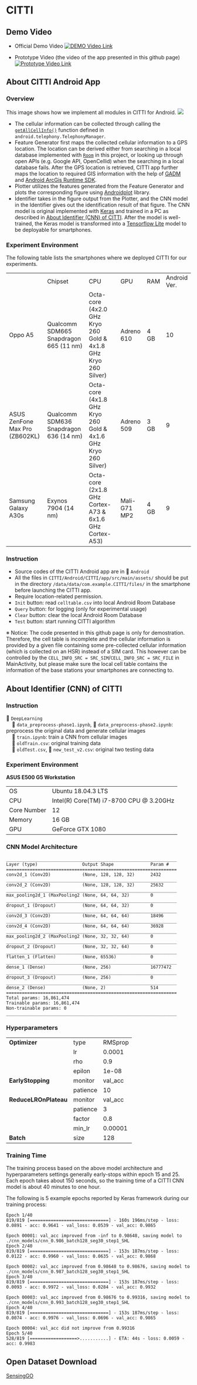 # CITTI

## Demo Video
- Official Demo Video
[![DEMO Video Link](https://i.imgur.com/xcV3WAH.png)](https://youtu.be/RssWuITBI1A)

- Prototype Video (the video of the app presented in this github page)
[![Prototype Video Link](https://i.imgur.com/8G87bt9.png)](https://youtu.be/fKPKyPXN_no)

## About CITTI Android App

### Overview
This image shows how we implement all modules in CITTI for Android.
![](https://i.imgur.com/NboIY19.png)
- The cellular information can be collected through calling the [`getAllCellInfo()`](https://developer.android.com/reference/android/telephony/TelephonyManager#getAllCellInfo()) function defined in `android.telephony.TelephonyManager`.
- Feature Generator first maps the collected cellular information to a GPS location. The location can be derived either from searching in a local database implemented with [`Room`](https://developer.android.com/jetpack/androidx/releases/room) in this project, or looking up through open APIs (e.g. Google API, OpenCellid) when the searching in a local database fails. After the GPS location is retrieved, CITTI app further maps the location to required GIS information with the help of [GADM](https://gadm.org/data.html) and [Android ArcGis Runtime SDK](https://developers.arcgis.com/android/latest/).
- Plotter utilizes the features generated from the Feature Generator and plots the corresponding figure using [Androidplot](http://androidplot.com/) library.
- Identifier takes in the figure output from the Plotter, and the CNN model in the Identifier gives out the identification result of that figure. The CNN model is original implemented with [Keras](https://keras.io/) and trained in a PC as described in [About Identifier (CNN) of CITTI](#about-identifier-cnn-of-citti). After the model is well-trained, the Keras model is transformed into a [Tensorflow Lite](https://www.tensorflow.org/lite) model to be deployable for smartphones.

### Experiment Environment
The following table lists the smartphones where we deployed CITTI for our experiments.
<table>
    <tbody>
        <tr>
            <td></td>
            <td>Chipset</td>
            <td>CPU</td>
            <td>GPU</td>
            <td>RAM</td>
            <td>Android Ver.</td>
        </tr>
        <tr>
            <td>Oppo A5</td>
            <td>Qualcomm SDM665 Snapdragon 665 (11 nm)</td>
            <td>Octa-core (4x2.0 GHz Kryo 260 Gold & 4x1.8 GHz Kryo 260 Silver)</td>
            <td>Adreno 610</td>
            <td>4 GB</td>
            <td>10</td>
        </tr>
        <tr>
            <td>ASUS ZenFone Max Pro (ZB602KL)</td>
            <td>Qualcomm SDM636 Snapdragon 636 (14 nm)</td>
            <td>Octa-core (4x1.8 GHz Kryo 260 Gold & 4x1.6 GHz Kryo 260 Silver)</td>
            <td>Adreno 509</td>
            <td>3 GB</td>
            <td>9</td>
        </tr>
        <tr>
            <td>Samsung Galaxy A30s</td>
            <td>Exynos 7904 (14 nm)</td>
            <td>Octa-core (2x1.8 GHz Cortex-A73 & 6x1.6 GHz Cortex-A53)</td>
            <td>Mali-G71 MP2</td>
            <td>4 GB</td>
            <td>9</td>
        </tr>
    </tbody>
</table>


### Instruction
- Source codes of the CITTI Android app are in 📁 `Android`
- All the files in `CITTI/Android/CITTI/app/src/main/assets/` should be put in the directory `/data/data/com.example.CITTI/files/` in the smartphone before launching the CITTI app.
- Require location-related permission.
- `Init` button: read `celltable.csv` into local Android Room Database
- `Query` button: for logging (only for experimental usage)
- `Clear` button: clear the local Android Room Database
- `Test` button: start running CITTI algorithm

※ Notice: The code presented in this github page is only for demostration. Therefore, the cell table is incomplete and the cellular information is provided by a given file containing some pre-collected cellular information (which is collected on an HSR) instead of a SIM card. This however can be controlled by the `CELL_INFO_SRC = SRC_SIM`/`CELL_INFO_SRC = SRC_FILE` in MainActivity, but please make sure the local cell table contains the information of the base stations your smartphones are connecting to. 

## About Identifier (CNN) of CITTI

### Instruction
📁 `DeepLearning`<br>
&nbsp;&nbsp;&nbsp;&nbsp;📄 `data_preprocess-phase1.ipynb`, 📄 `data_preprocess-phase2.ipynb`: preprocess the original data and generate cellular images<br>
&nbsp;&nbsp;&nbsp;&nbsp;📄 `train.ipynb`: train a CNN from cellular images<br>
&nbsp;&nbsp;&nbsp;&nbsp;📄 `oldTrain.csv`: original training data<br>
&nbsp;&nbsp;&nbsp;&nbsp;📄 `oldTest.csv`, 📄 `new_test_v2.csv`: original two testing data<br>

### Experiment Environment
**ASUS E500 G5 Workstation**
<table>
    <tbody>
        <tr>
            <td>OS</td>
            <td>Ubuntu 18.04.3 LTS</td>
        </tr>
        <tr>
            <td>CPU</td>
            <td>Intel(R) Core(TM) i7-8700 CPU @ 3.20GHz</td>
        </tr>
        <tr>
            <td>Core Number</td>
            <td>12</td>
        </tr>
        <tr>
            <td>Memory</td>
            <td>16 GB</td>
        </tr>
        <tr>
            <td>GPU</td>
            <td>GeForce GTX 1080</td>
        </tr>
    </tbody>
</table>        

### CNN Model Architecture

```
_________________________________________________________________
Layer (type)                 Output Shape              Param #   
=================================================================
conv2d_1 (Conv2D)            (None, 128, 128, 32)      2432      
_________________________________________________________________
conv2d_2 (Conv2D)            (None, 128, 128, 32)      25632     
_________________________________________________________________
max_pooling2d_1 (MaxPooling2 (None, 64, 64, 32)        0         
_________________________________________________________________
dropout_1 (Dropout)          (None, 64, 64, 32)        0         
_________________________________________________________________
conv2d_3 (Conv2D)            (None, 64, 64, 64)        18496     
_________________________________________________________________
conv2d_4 (Conv2D)            (None, 64, 64, 64)        36928     
_________________________________________________________________
max_pooling2d_2 (MaxPooling2 (None, 32, 32, 64)        0         
_________________________________________________________________
dropout_2 (Dropout)          (None, 32, 32, 64)        0         
_________________________________________________________________
flatten_1 (Flatten)          (None, 65536)             0         
_________________________________________________________________
dense_1 (Dense)              (None, 256)               16777472  
_________________________________________________________________
dropout_3 (Dropout)          (None, 256)               0         
_________________________________________________________________
dense_2 (Dense)              (None, 2)                 514       
=================================================================
Total params: 16,861,474
Trainable params: 16,861,474
Non-trainable params: 0
_________________________________________________________________
```

### Hyperparameters

<table>
    <tbody>
        <tr>
            <td><b>Optimizer</b></td>
            <td>type</td>
            <td>RMSprop</td>
        </tr>
        <tr>
            <td></td>
            <td>lr</td>
            <td>0.0001</td>
        </tr>
        <tr>
            <td></td>
            <td>rho</td>
            <td>0.9</td>
        </tr>
        <tr>
            <td></td>
            <td>epilon</td>
            <td>1e-08</td>
        </tr>
        <tr>
            <td><b>EarlyStopping</b></td>
            <td>monitor</td>
            <td>val_acc</td>
        </tr>
        <tr>
            <td></td>
            <td>patience</td>
            <td>10</td>
        </tr>
        <tr>
            <td><b>ReduceLROnPlateau</b></td>
            <td>monitor</td>
            <td>val_acc</td>
        </tr>
        <tr>
            <td></td>
            <td>patience</td>
            <td>3</td>
        </tr>
        <tr>
            <td></td>
            <td>factor</td>
            <td>0.8</td>
        </tr>
        <tr>
            <td></td>
            <td>min_lr</td>
            <td>0.00001</td>
        </tr>
        <tr>
            <td><b>Batch</b></td>
            <td>size</td>
            <td>128</td>
        </tr>
    </tbody>
</table>

### Training Time
The training process based on the above model architecture and hyperparameters settings generally early-stops within epoch 15 and 25. Each epoch takes about 150 seconds, so the training time of a CITTI CNN model is about 40 minutes to one hour.

The following is 5 example epochs reported by Keras framework during our training process:
```
Epoch 1/40
819/819 [==============================] - 160s 196ms/step - loss: 0.0891 - acc: 0.9641 - val_loss: 0.0539 - val_acc: 0.9865

Epoch 00001: val_acc improved from -inf to 0.98648, saving model to ./cnn_models/cnn_0.986_batch128_seg30_step1_SHL
Epoch 2/40
819/819 [==============================] - 153s 187ms/step - loss: 0.0122 - acc: 0.9960 - val_loss: 0.0635 - val_acc: 0.9868

Epoch 00002: val_acc improved from 0.98648 to 0.98676, saving model to ./cnn_models/cnn_0.987_batch128_seg30_step1_SHL
Epoch 3/40
819/819 [==============================] - 153s 187ms/step - loss: 0.0093 - acc: 0.9972 - val_loss: 0.0284 - val_acc: 0.9932

Epoch 00003: val_acc improved from 0.98676 to 0.99316, saving model to ./cnn_models/cnn_0.993_batch128_seg30_step1_SHL
Epoch 4/40
819/819 [==============================] - 153s 187ms/step - loss: 0.0074 - acc: 0.9976 - val_loss: 0.0696 - val_acc: 0.9865

Epoch 00004: val_acc did not improve from 0.99316
Epoch 5/40
528/819 [==================>...........] - ETA: 44s - loss: 0.0059 - acc: 0.9983
```

## Open Dataset Download
[SensingGO](https://sensinggo.org/)
